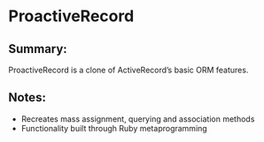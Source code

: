 ProactiveRecord
=========

Summary:
--------
ProactiveRecord is a clone of ActiveRecord’s basic ORM features.

Notes:
------
* Recreates mass assignment, querying and association methods 
* Functionality built through Ruby metaprogramming